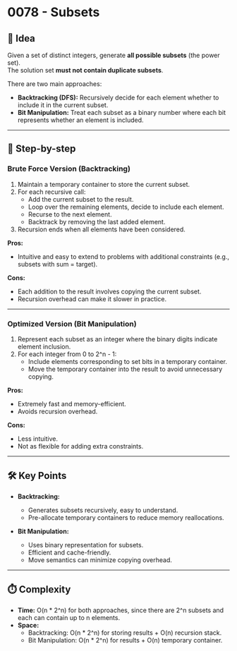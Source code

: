# 0078 - Subsets

## 🧠 Idea

Given a set of distinct integers, generate **all possible subsets** (the power set).  
The solution set **must not contain duplicate subsets**.  

There are two main approaches:

- **Backtracking (DFS):** Recursively decide for each element whether to include it in the current subset.
- **Bit Manipulation:** Treat each subset as a binary number where each bit represents whether an element is included.

---

## 🔁 Step-by-step

### Brute Force Version (Backtracking)

1. Maintain a temporary container to store the current subset.
2. For each recursive call:
   - Add the current subset to the result.
   - Loop over the remaining elements, decide to include each element.
   - Recurse to the next element.
   - Backtrack by removing the last added element.
3. Recursion ends when all elements have been considered.

**Pros:**  
- Intuitive and easy to extend to problems with additional constraints (e.g., subsets with sum = target).  

**Cons:**  
- Each addition to the result involves copying the current subset.  
- Recursion overhead can make it slower in practice.

---

### Optimized Version (Bit Manipulation)

1. Represent each subset as an integer where the binary digits indicate element inclusion.  
2. For each integer from 0 to 2^n - 1:
   - Include elements corresponding to set bits in a temporary container.  
   - Move the temporary container into the result to avoid unnecessary copying.

**Pros:**  
- Extremely fast and memory-efficient.  
- Avoids recursion overhead.  

**Cons:**  
- Less intuitive.  
- Not as flexible for adding extra constraints.

---

## 🛠️ Key Points

- **Backtracking:**  
  - Generates subsets recursively, easy to understand.  
  - Pre-allocate temporary containers to reduce memory reallocations.

- **Bit Manipulation:**  
  - Uses binary representation for subsets.  
  - Efficient and cache-friendly.  
  - Move semantics can minimize copying overhead.

---

## ⏱️ Complexity

- **Time:** O(n * 2^n) for both approaches, since there are 2^n subsets and each can contain up to n elements.  
- **Space:**  
  - Backtracking: O(n * 2^n) for storing results + O(n) recursion stack.  
  - Bit Manipulation: O(n * 2^n) for results + O(n) temporary container.
